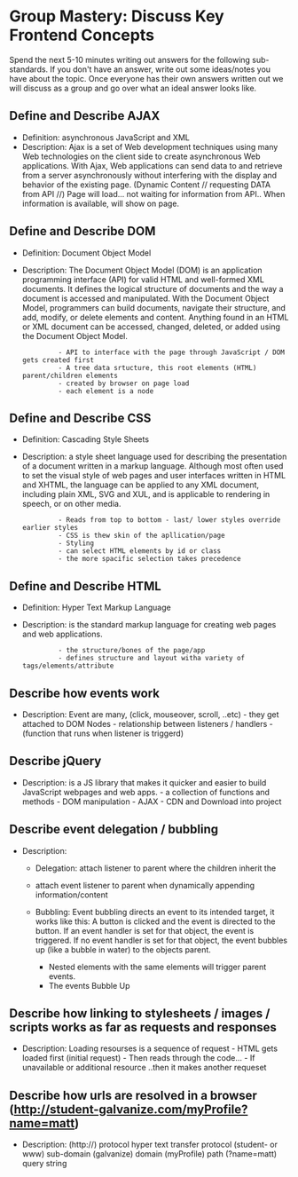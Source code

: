 # Group Mastery: Discuss Key Frontend Concepts

Spend the next 5-10 minutes writing out answers for the following sub-standards. If you don't have an answer, write out some ideas/notes you have about the topic. Once everyone has their own answers written out we will discuss as a group and go over what an ideal answer looks like.

## Define and Describe AJAX
  - Definition: asynchronous JavaScript and XML
  - Description: Ajax is a set of Web development techniques using many Web technologies on the client side to create             asynchronous Web applications. With Ajax, Web applications can send data to and retrieve from a server asynchronously         without interfering with the display and behavior of the existing page. (Dynamic Content // requesting DATA from API //)
    Page will load... not waiting for information from API.. When information is available, will show on page.

## Define and Describe DOM
  - Definition: Document Object Model
  - Description: The Document Object Model (DOM) is an application programming interface (API) for valid HTML and well-formed                  XML documents. It defines the logical structure of documents and the way a document is accessed and                            manipulated. With the Document Object Model, programmers can build documents, navigate their structure, and                    add, modify, or delete elements and content. Anything found in an HTML or XML document can be accessed,                        changed, deleted, or added using the Document Object Model.

                 - API to interface with the page through JavaScript / DOM gets created first
                 - A tree data srtucture, this root elements (HTML) parent/children elements
                 - created by browser on page load
                 - each element is a node

## Define and Describe CSS
  - Definition: Cascading Style Sheets
  - Description: a style sheet language used for describing the presentation of a document written in a markup language.                        Although most often used to set the visual style of web pages and user interfaces written in HTML and XHTML,                  the language can be applied to any XML document, including plain XML, SVG and XUL, and is applicable to                        rendering in speech, or on other media.

                 - Reads from top to bottom - last/ lower styles override earlier styles
                 - CSS is thew skin of the apllication/page
                 - Styling
                 - can select HTML elements by id or class
                 - the more spacific selection takes precedence

## Define and Describe HTML
  - Definition: Hyper Text Markup Language
  - Description: is the standard markup language for creating web pages and web applications.

                 - the structure/bones of the page/app
                 - defines structure and layout witha variety of tags/elements/attribute

## Describe how events work
  - Description: Event are many, (click, mouseover, scroll, ..etc)
                  - they get attached to DOM Nodes
                  - relationship between listeners / handlers - (function that runs when listener is triggerd)

## Describe jQuery
  - Description: is a JS library that makes it quicker and easier to build JavaScript webpages and web apps.
                  - a collection of functions and methods
                  - DOM manipulation
                  - AJAX
                  - CDN and Download into project

## Describe event delegation / bubbling
  - Description:
      - Delegation: attach listener to parent where the children inherit the
       - attach event listener to parent when dynamically appending information/content

      - Bubbling: Event bubbling directs an event to its intended target, it works like this: A button is clicked and the             event is directed to the button. If an event handler is set for that object, the event is triggered. If no event               handler is set for that object, the event bubbles up (like a bubble in water) to the objects parent.
          - Nested elements with the same elements will trigger parent events.
          - The events Bubble Up

## Describe how linking to stylesheets / images / scripts works as far as requests and responses
  - Description: Loading resourses is a sequence of request
                 - HTML gets loaded first (initial request)
                 - Then reads through the code...
                 - If unavailable <link> or additional resource ..then it makes another requeset

## Describe how urls are resolved in a browser (http://student-galvanize.com/myProfile?name=matt)
  - Description: (http://) protocol hyper text transfer protocol
                 (student- or www) sub-domain
                 (galvanize) domain
                 (myProfile) path
                 (?name=matt) query string
